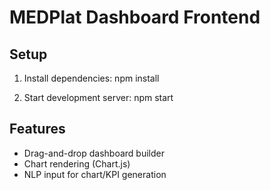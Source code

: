 # MEDPlat Dashboard Frontend

## Setup

1. Install dependencies:
   npm install

2. Start development server:
   npm start

## Features
- Drag-and-drop dashboard builder
- Chart rendering (Chart.js)
- NLP input for chart/KPI generation
